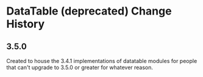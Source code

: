 DataTable (deprecated) Change History
=====================================

3.5.0
-----

Created to house the 3.4.1 implementations of datatable modules for people that
can't upgrade to 3.5.0 or greater for whatever reason.
